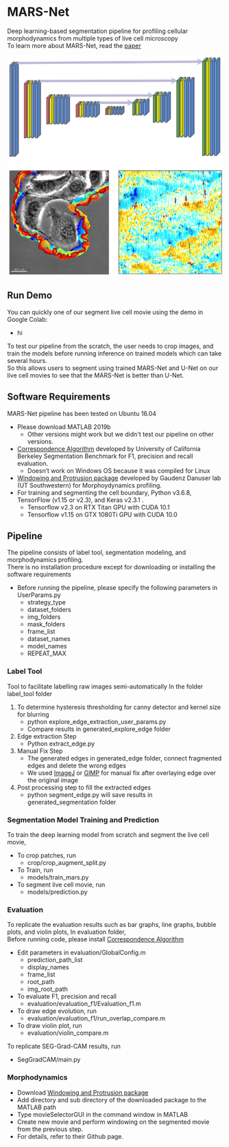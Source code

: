 # MARS-Net
Deep learning-based segmentation pipeline for profiling cellular morphodynamics from multiple types of live cell microscopy  
To learn more about MARS-Net, read the [paper](https://www.biorxiv.org/content/10.1101/191858v3)

![MARS-Net Logo](/assets/MARS-Net_logo.png)

## Run Demo
You can quickly one of our segment live cell movie using the demo in Google Colab:
* hi  
<!-- end of the list -->
To test our pipeline from the scratch, the user needs to crop images, and train the models before running inference on trained models which can take several hours.  
So this allows users to segment using trained MARS-Net and U-Net on our live cell movies to see that the MARS-Net is better than U-Net.

## Software Requirements
MARS-Net pipeline has been tested on Ubuntu 16.04
* Please download MATLAB 2019b
    * Other versions might work but we didn't test our pipeline on other versions.
* [Correspondence Algorithm](https://github.com/davidstutz/extended-berkeley-segmentation-benchmark) developed by University of California Berkeley Segmentation Benchmark for F1, precision and recall evaluation.
    * Doesn’t work on Windows OS because it was compiled for Linux
* [Windowing and Protrusion package](https://github.com/DanuserLab/Windowing-Protrusion) developed by Gaudenz Danuser lab (UT Southwestern) for Morphoydynamics profiling.  
* For training and segmenting the cell boundary, Python v3.6.8, TensorFlow (v1.15 or v2.3), and Keras v2.3.1 .  
    * Tensorflow v2.3 on RTX Titan GPU with CUDA 10.1
    * Tensorflow v1.15 on GTX 1080Ti GPU with CUDA 10.0 

## Pipeline
The pipeline consists of label tool, segmentation modeling, and morphodynamics profiling.    
There is no installation procedure except for downloading or installing the software requirements

* Before running the pipeline, please specify the following parameters in UserParams.py
    * strategy_type
    * dataset_folders
    * img_folders
    * mask_folders
    * frame_list
    * dataset_names 
    * model_names 
    * REPEAT_MAX

### Label Tool
Tool to facilitate labelling raw images semi-automatically
In the folder label_tool folder
1. To determine hysteresis thresholding for canny detector and kernel size for blurring
    * python explore_edge_extraction_user_params.py
    * Compare results in generated_explore_edge folder
1. Edge extraction Step
    * Python extract_edge.py 
1. Manual Fix Step
    * The generated edges in generated_edge folder, connect fragmented edges and delete the wrong edges
    * We used [ImageJ](https://imagej.nih.gov/ij/download.html) or [GIMP](https://www.gimp.org/) for manual fix after overlaying edge over the original image
1. Post processing step to fill the extracted edges
    * python segment_edge.py will save results in generated_segmentation folder


### Segmentation Model Training and Prediction
To train the deep learning model from scratch and segment the live cell movie, 
* To crop patches, run
    * crop/crop_augment_split.py
* To Train, run
    * models/train_mars.py
* To segment live cell movie, run
    * models/prediction.py

### Evaluation
To replicate the evaluation results such as bar graphs, line graphs, bubble plots, and violin plots,
In evaluation folder,  
Before running code, please install [Correspondence Algorithm](https://github.com/davidstutz/extended-berkeley-segmentation-benchmark)  
* Edit parameters in evaluation/GlobalConfig.m
    * prediction_path_list
    * display_names
    * frame_list
    * root_path
    * img_root_path
* To evaluate F1, precision and recall 
    * evaluation/evaluation_f1/Evaluation_f1.m
* To draw edge evolution, run
    * evaluation/evaluation_f1/run_overlap_compare.m
* To draw violin plot, run
    * evaluation/violin_compare.m  
<!-- end of the list -->

To replicate SEG-Grad-CAM results, run
* SegGradCAM/main.py


### Morphodynamics
* Download [Windowing and Protrusion package](https://github.com/DanuserLab/Windowing-Protrusion)
* Add directory and sub directory of the downloaded package to the MATLAB path 
* Type movieSelectorGUI in the command window in MATLAB
* Create new movie and perform windowing on the segmented movie from the previous step.
* For details, refer to their Github page.